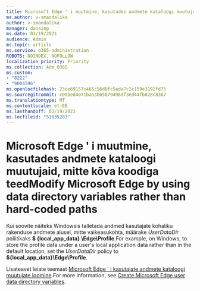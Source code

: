 ```yaml
---
title: Microsoft Edge ' i muutmine, kasutades andmete kataloogi muutujaid, mitte kõva koodiga teed
ms.author: v-smandalika
author: v-smandalika
manager: dansimp
ms.date: 03/19/2021
audience: Admin
ms.topic: article
ms.service: o365-administration
ROBOTS: NOINDEX, NOFOLLOW
localization_priority: Priority
ms.collection: Adm_O365
ms.custom:
- "8222"
- "9004596"
ms.openlocfilehash: 23ce69157c465c56d0fc5ada7c2c159e3192fd75
ms.sourcegitcommit: c08bed4071baa3bb5879496df3ed44fb828c8367
ms.translationtype: MT
ms.contentlocale: et-EE
ms.lasthandoff: 03/19/2021
ms.locfileid: "51035283"
---
```

# <a name="modify-microsoft-edge-by-using-data-directory-variables-rather-than-hard-coded-paths"></a><span data-ttu-id="2b27c-102">Microsoft Edge ' i muutmine, kasutades andmete kataloogi muutujaid, mitte kõva koodiga teed</span><span class="sxs-lookup"><span data-stu-id="2b27c-102">Modify Microsoft Edge by using data directory variables rather than hard-coded paths</span></span>

<span data-ttu-id="2b27c-103">Kui soovite näiteks Windowsis talletada andmed kasutajate kohaliku rakenduse andmete alusel, mitte vaikeasukohta, määrake *UserDataDir* poliitikaks **$ {local_app_data} \Edge\Profile**.</span><span class="sxs-lookup"><span data-stu-id="2b27c-103">For example, on Windows, to store the profile data under a user's local application data rather than in the default location, set the *UserDataDir* policy to **${local_app_data}\Edge\Profile**.</span></span>

<span data-ttu-id="2b27c-104">Lisateavet leiate teemast [Microsoft Edge ' i kasutajate andmete kataloogi muutujate loomine](https://docs.microsoft.com/deployedge/microsoft-edge-policies).</span><span class="sxs-lookup"><span data-stu-id="2b27c-104">For more information, see [Create Microsoft Edge user data directory variables](https://docs.microsoft.com/deployedge/microsoft-edge-policies).</span></span>